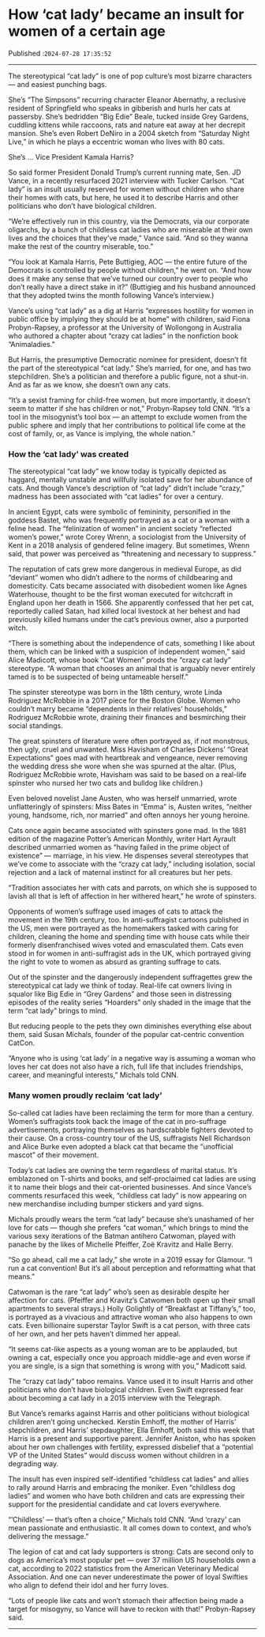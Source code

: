 # How ‘cat lady’ became an insult for women of a certain age

Published :`2024-07-28 17:35:52`

---

The stereotypical “cat lady” is one of pop culture’s most bizarre characters — and easiest punching bags.

She’s “The Simpsons” recurring character Eleanor Abernathy, a reclusive resident of Springfield who speaks in gibberish and hurls her cats at passersby. She’s bedridden “Big Edie” Beale, tucked inside Grey Gardens, cuddling kittens while raccoons, rats and nature eat away at her decrepit mansion. She’s even Robert DeNiro in a 2004 sketch from “Saturday Night Live,” in which he plays a eccentric woman who lives with 80 cats.

She’s … Vice President Kamala Harris?

So said former President Donald Trump’s current running mate, Sen. JD Vance, in a recently resurfaced 2021 interview with Tucker Carlson. “Cat lady” is an insult usually reserved for women without children who share their homes with cats, but here, he used it to describe Harris and other politicians who don’t have biological children.

“We’re effectively run in this country, via the Democrats, via our corporate oligarchs, by a bunch of childless cat ladies who are miserable at their own lives and the choices that they’ve made,” Vance said. “And so they wanna make the rest of the country miserable, too.”

“You look at Kamala Harris, Pete Buttigieg, AOC — the entire future of the Democrats is controlled by people without children,” he went on. “And how does it make any sense that we’ve turned our country over to people who don’t really have a direct stake in it?” (Buttigieg and his husband announced that they adopted twins the month following Vance’s interview.)

Vance’s using “cat lady” as a dig at Harris “expresses hostility for women in public office by implying they should be at home” with children, said Fiona Probyn-Rapsey, a professor at the University of Wollongong in Australia who authored a chapter about “crazy cat ladies” in the nonfiction book “Animaladies.”

But Harris, the presumptive Democratic nominee for president, doesn’t fit the part of the stereotypical “cat lady.” She’s married, for one, and has two stepchildren. She’s a politician and therefore a public figure, not a shut-in. And as far as we know, she doesn’t own any cats.

“It’s a sexist framing for child-free women, but more importantly, it doesn’t seem to matter if she has children or not,” Probyn-Rapsey told CNN. “It’s a tool in the misogynist’s tool box — an attempt to exclude women from the public sphere and imply that her contributions to political life come at the cost of family, or, as Vance is implying, the whole nation.”

### How the ‘cat lady’ was created

The stereotypical “cat lady” we know today is typically depicted as haggard, mentally unstable and willfully isolated save for her abundance of cats. And though Vance’s description of “cat lady” didn’t include “crazy,” madness has been associated with “cat ladies” for over a century.

In ancient Egypt, cats were symbolic of femininity, personified in the goddess Bastet, who was frequently portrayed as a cat or a woman with a feline head. The “felinization of women” in ancient society “reflected women’s power,” wrote Corey Wrenn, a sociologist from the University of Kent in a 2018 analysis of gendered feline imagery. But sometimes, Wrenn said, that power was perceived as “threatening and necessary to suppress.”

The reputation of cats grew more dangerous in medieval Europe, as did “deviant” women who didn’t adhere to the norms of childbearing and domesticity. Cats became associated with disobedient women like Agnes Waterhouse, thought to be the first woman executed for witchcraft in England upon her death in 1566. She apparently confessed that her pet cat, reportedly called Satan, had killed local livestock at her behest and had previously killed humans under the cat’s previous owner, also a purported witch.

“There is something about the independence of cats, something I like about them, which can be linked with a suspicion of independent women,” said Alice Madicott, whose book “Cat Women” prods the “crazy cat lady” stereotype. “A woman that chooses an animal that is arguably never entirely tamed is to be suspected of being untameable herself.”

The spinster stereotype was born in the 18th century, wrote Linda Rodriguez McRobbie in a 2017 piece for the Boston Globe. Women who couldn’t marry became “dependents in their relatives’ households,” Rodriguez McRobbie wrote, draining their finances and besmirching their social standings.

The great spinsters of literature were often portrayed as, if not monstrous, then ugly, cruel and unwanted. Miss Havisham of Charles Dickens’ “Great Expectations” goes mad with heartbreak and vengeance, never removing the wedding dress she wore when she was spurned at the altar. (Plus, Rodriguez McRobbie wrote, Havisham was said to be based on a real-life spinster who nursed her two cats and bulldog like children.)

Even beloved novelist Jane Austen, who was herself unmarried, wrote unflatteringly of spinsters: Miss Bates in “Emma” is, Austen writes, “neither young, handsome, rich, nor married” and often annoys her young heroine.

Cats once again became associated with spinsters gone mad. In the 1881 edition of the magazine Potter’s American Monthly, writer Hart Ayrault described unmarried women as “having failed in the prime object of existence” — marriage, in his view. He dispenses several stereotypes that we’ve come to associate with the “crazy cat lady,” including isolation, social rejection and a lack of maternal instinct for all creatures but her pets.

“Tradition associates her with cats and parrots, on which she is supposed to lavish all that is left of affection in her withered heart,” he wrote of spinsters.

Opponents of women’s suffrage used images of cats to attack the movement in the 19th century, too. In anti-suffragist cartoons published in the US, men were portrayed as the homemakers tasked with caring for children, cleaning the home and spending time with house cats while their formerly disenfranchised wives voted and emasculated them. Cats even stood in for women in anti-suffragist ads in the UK, which portrayed giving the right to vote to women as absurd as granting suffrage to cats.

Out of the spinster and the dangerously independent suffragettes grew the stereotypical cat lady we think of today. Real-life cat owners living in squalor like Big Edie in “Grey Gardens” and those seen in distressing episodes of the reality series “Hoarders” only shaded in the image that the term “cat lady” brings to mind.

But reducing people to the pets they own diminishes everything else about them, said Susan Michals, founder of the popular cat-centric convention CatCon.

“Anyone who is using ‘cat lady’ in a negative way is assuming a woman who loves her cat does not also have a rich, full life that includes friendships, career, and meaningful interests,” Michals told CNN.

### Many women proudly reclaim ‘cat lady’

So-called cat ladies have been reclaiming the term for more than a century. Women’s suffragists took back the image of the cat in pro-suffrage advertisements, portraying themselves as hardscrabble fighters devoted to their cause. On a cross-country tour of the US, suffragists Nell Richardson and Alice Burke even adopted a black cat that became the “unofficial mascot” of their movement.

Today’s cat ladies are owning the term regardless of marital status. It’s emblazoned on T-shirts and books, and self-proclaimed cat ladies are using it to name their blogs and their cat-oriented businesses. And since Vance’s comments resurfaced this week, “childless cat lady” is now appearing on new merchandise including bumper stickers and yard signs.

Michals proudly wears the term “cat lady” because she’s unashamed of her love for cats — though she prefers “cat woman,” which brings to mind the various sexy iterations of the Batman antihero Catwoman, played with panache by the likes of Michelle Pfeiffer, Zoë Kravitz and Halle Berry.

“So go ahead, call me a cat lady,” she wrote in a 2019 essay for Glamour. “I run a cat convention! But it’s all about perception and reformatting what that means.”

Catwoman is the rare “cat lady” who’s seen as desirable despite her affection for cats. (Pfeiffer and Kravitz’s Catwomen both open up their small apartments to several strays.) Holly Golightly of “Breakfast at Tiffany’s,” too, is portrayed as a vivacious and attractive woman who also happens to own cats. Even billionaire superstar Taylor Swift is a cat person, with three cats of her own, and her pets haven’t dimmed her appeal.

“It seems cat-like aspects as a young woman are to be applauded, but owning a cat, especially once you approach middle-age and even worse if you are single, is a sign that something is wrong with you,” Madicott said.

The “crazy cat lady” taboo remains. Vance used it to insult Harris and other politicians who don’t have biological children. Even Swift expressed fear about becoming a cat lady in a 2015 interview with the Telegraph.

But Vance’s remarks against Harris and other politicians without biological children aren’t going unchecked. Kerstin Emhoff, the mother of Harris’ stepchildren, and Harris’ stepdaughter, Ella Emhoff, both said this week that Harris is a present and supportive parent. Jennifer Aniston, who has spoken about her own challenges with fertility, expressed disbelief that a “potential VP of the United States” would discuss women without children in a degrading way.

The insult has even inspired self-identified “childless cat ladies” and allies to rally around Harris and embracing the moniker. Even “childless dog ladies” and women who have both children and cats are expressing their support for the presidential candidate and cat lovers everywhere.

“’Childless’ — that’s often a choice,” Michals told CNN. “And ‘crazy’ can mean passionate and enthusiastic. It all comes down to context, and who’s delivering the message.”

The legion of cat and cat lady supporters is strong: Cats are second only to dogs as America’s most popular pet — over 37 million US households own a cat, according to 2022 statistics from the American Veterinary Medical Association. And one can never underestimate the power of loyal Swifties who align to defend their idol and her furry loves.

“Lots of people like cats and won’t stomach their affection being made a target for misogyny, so Vance will have to reckon with that!” Probyn-Rapsey said.

---

